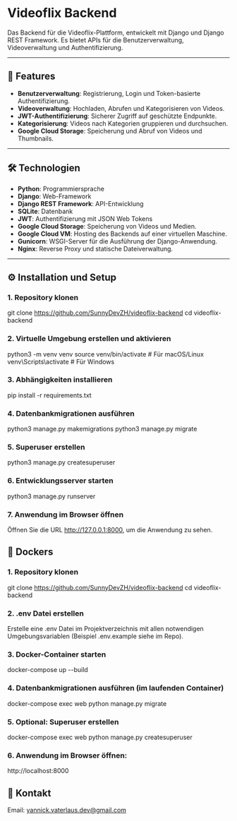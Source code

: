 # Videoflix Backend

Das Backend für die Videoflix-Plattform, entwickelt mit Django und Django REST Framework. Es bietet APIs für die Benutzerverwaltung, Videoverwaltung und Authentifizierung.

---

## 🚀 Features

- **Benutzerverwaltung**: Registrierung, Login und Token-basierte Authentifizierung.
- **Videoverwaltung**: Hochladen, Abrufen und Kategorisieren von Videos.
- **JWT-Authentifizierung**: Sicherer Zugriff auf geschützte Endpunkte.
- **Kategorisierung**: Videos nach Kategorien gruppieren und durchsuchen.
- **Google Cloud Storage**: Speicherung und Abruf von Videos und Thumbnails.

---

## 🛠️ Technologien

- **Python**: Programmiersprache
- **Django**: Web-Framework
- **Django REST Framework**: API-Entwicklung
- **SQLite**: Datenbank 
- **JWT**: Authentifizierung mit JSON Web Tokens
- **Google Cloud Storage**: Speicherung von Videos und Medien.
- **Google Cloud VM**: Hosting des Backends auf einer virtuellen Maschine.
- **Gunicorn**: WSGI-Server für die Ausführung der Django-Anwendung.
- **Nginx**: Reverse Proxy und statische Dateiverwaltung.

---

## ⚙️ Installation und Setup

### 1. Repository klonen
git clone https://github.com/SunnyDevZH/videoflix-backend
cd videoflix-backend

### 2. Virtuelle Umgebung erstellen und aktivieren
python3 -m venv venv
source venv/bin/activate  # Für macOS/Linux
venv\Scripts\activate     # Für Windows

### 3. Abhängigkeiten installieren
pip install -r requirements.txt

### 4. Datenbankmigrationen ausführen
python3 manage.py makemigrations
python3 manage.py migrate

### 5. Superuser erstellen
python3 manage.py createsuperuser

### 6. Entwicklungsserver starten
python3 manage.py runserver

### 7. Anwendung im Browser öffnen
Öffnen Sie die URL http://127.0.0.1:8000, um die Anwendung zu sehen.


## 🐳 Dockers

### 1. Repository klonen
git clone https://github.com/SunnyDevZH/videoflix-backend
cd videoflix-backend

### 2. .env Datei erstellen
Erstelle eine .env Datei im Projektverzeichnis mit allen notwendigen Umgebungsvariablen (Beispiel .env.example siehe im Repo).

### 3. Docker-Container starten
docker-compose up --build

### 4. Datenbankmigrationen ausführen (im laufenden Container)
docker-compose exec web python manage.py migrate


### 5. Optional: Superuser erstellen
docker-compose exec web python manage.py createsuperuser

### 6. Anwendung im Browser öffnen:
http://localhost:8000


## 📧 Kontakt
Email: yannick.vaterlaus.dev@gmail.com

